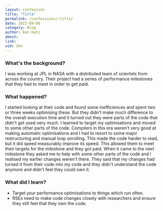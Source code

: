 ```yaml
---
layout: confession
title: "Title"
permalink: /confessions/:title/
date: 2022-09-08
category: Blog
author: Dan Katz
about: 
link: 
uid: dan
---
```

### What's the background?

I was working at JPL in NASA with a distributed team of scientsts from across the country.
Their project had a series of performance milestones that they had to meet in order to get paid.

### What happened?

I started looking at their code and found some inefficiences and spent two or three weeks optimising these. But they didn't make much difference to the overall execution time and it turned out they were parts of the code that didn't get used very much. I learned to target my optimisations and moved to some other parts of the code. Compilers in this era weren't very good at making automatic optimisations and I had to resort to some major restructuring and manual loop unrolling. This made the code harder to read, but it did speed measurably improve its speed. This allowed them to meet their targets for the milestone and they got paid. When it came to the next milestone they asked me to help with some other parts of the code and I realised my earlier changes weren't there. They said that my changes had turned it from their code into my code and they didn't understand the code anymore and didn't feel they could own it.

### What did I learn?

* Target your performance optimisations to things which run often.
* RSEs need to make code changes closely with researchers and ensure they still feel that they own the code.
